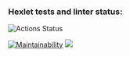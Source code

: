 ### Hexlet tests and linter status:
![Actions Status](https://github.com/kerodim/python-project-lvl1/workflows/hexlet-check/badge.svg)

[![Maintainability](https://api.codeclimate.com/v1/badges/a99a88d28ad37a79dbf6/maintainability)](https://codeclimate.com/github/codeclimate/codeclimate/maintainability)
![](https://github.com/kerodim/python-project-lvl1/workflows/main/badge.svg)